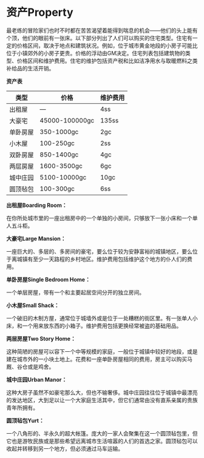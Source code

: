 # 资产Property

最老练的冒险家们也时不时都在苦苦渴望着能得到喘息的机会——他们的头上能有个顶，他们的眼前有一张床。以下部分列出了人们可以购买的住宅类型。住宅有一定的价格区间，取决于地点和建筑状况。例如，位于城市黄金地段的小房子可能比位于小镇郊外的小房子更贵。价格的浮动由GM决定。住宅列表包括建筑物的类型、价格区间和维护费用。住宅的维护包括资产税和比如洁净用水与取暖燃料之类补给品的生活开销。

**资产表**

<table>
<thead>
<tr class="header">
<th>类型</th>
<th>价格</th>
<th>维护费用</th>
</tr>
</thead>
<tbody>
<tr class="odd">
<td>出租屋</td>
<td>—</td>
<td>4ss</td>
</tr>
<tr class="even">
<td>大豪宅</td>
<td>45000-100000gc</td>
<td>135ss</td>
</tr>
<tr class="odd">
<td>单卧房屋</td>
<td>350-1000gc</td>
<td>2gc</td>
</tr>
<tr class="even">
<td>小木屋</td>
<td>100-250gc</td>
<td>2ss</td>
</tr>
<tr class="odd">
<td>双卧房屋</td>
<td>850-1400gc</td>
<td>4gc</td>
</tr>
<tr class="even">
<td>两层房屋</td>
<td>1600-3500gc</td>
<td>6gc</td>
</tr>
<tr class="odd">
<td>城中庄园</td>
<td>5100-10000gc</td>
<td>10gc</td>
</tr>
<tr class="even">
<td>圆顶毡包</td>
<td>100-300gc</td>
<td>6ss</td>
</tr>
</tbody>
</table>

**出租屋Boarding Room：**

在你所处城市里的一座出租房中的一个单独的小房间，只够放下一张小床和一个单人五斗柜。

**大豪宅Large Mansion：**

一座巨大的、多层的、多房间的豪宅，要么位于较为安静富裕的城镇地区，要么位于离城镇有至少一天路程的乡村地区。维护费用包括维护这个地方的仆人们的费用。

**单卧房屋Single Bedroom Home：**

一个单层房屋，带有一个和主要起居空间分开的独立房间。

**小木屋Small Shack：**

一个破旧的木制方屋，通常位于城墙外或是位于一处糟糕的街区里。有一张单人小床，和一个用来放东西的小箱子。维护费用包括更换经常被盗的基础用品。

**两层房屋Two Story Home：**

这种简陋的房屋可以容下一个中等规模的家庭，一般位于城镇中较好的地段，或是建在城市外的一小块土地上。花费和一座单卧房屋相同的费用，房主可以购买马厩、谷仓或是鸡舍。

**城中庄园Urban Manor：**

这种大房子虽然不如豪宅那么大，但也不输奢侈。城中庄园往往位于城镇中最漂亮的发达地区，大到足以让一个大家庭生活其中，但它们通常由没有直系亲属的贵族青年所拥有。

**圆顶毡包Yurt：**

一个八角形的、半永久的超大帐篷。庞大的一家人会聚集在这一个圆顶毡包里，但它也是游牧民族或是那些希望远离城市生活喧嚣的人们的首选之家。圆顶毡包可以收起并转移到另一个地方，但必须通过马车运输。
